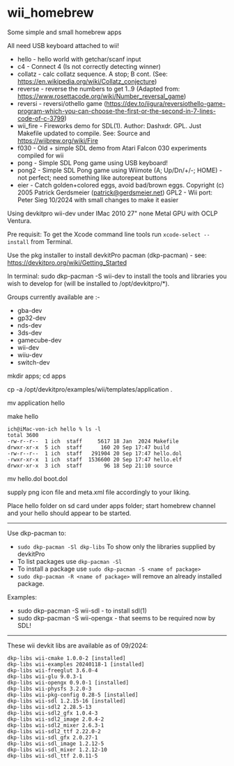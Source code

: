 # wii_homebrew
Some simple and small homebrew apps

All need USB keyboard attached to wii!

* hello - hello world with getchar/scanf input
* c4 - Connect 4 (Is not correctly detecting winner)
* collatz - calc collatz sequence. A stop; B cont. (See: https://en.wikipedia.org/wiki/Collatz_conjecture)
* reverse - reverse the numbers to get 1..9 (Adapted from: https://www.rosettacode.org/wiki/Number_reversal_game)
* reversi - reversi/othello game (https://dev.to/iigura/reversiothello-game-program-which-you-can-choose-the-first-or-the-second-in-7-lines-code-of-c-3799)
* wii_fire - Fireworks demo for SDL(1). Author: Dashxdr. GPL. Just Makefile updated to compile. See: Source and https://wiibrew.org/wiki/Fire
* f030 - Old + simple SDL demo from Atari Falcon 030 experiments compiled for wii
* pong - Simple SDL Pong game using USB keyboard!
* pong2 - Simple SDL Pong game using Wiimote (A; Up/Dn/+/-; HOME) - not perfect; need something like autorepeat buttons
* eier - Catch golden+colored eggs, avoid bad/brown eggs. Copyright (c) 2005 Patrick Gerdsmeier (patrick@gerdsmeier.net) GPL2 - Wii port: Peter Sieg 10/2024 with small changes to make it easier
  
Using devkitpro wii-dev under IMac 2010 27" none Metal GPU with OCLP Ventura.

Pre requisit: To get the Xcode command line tools run `xcode-select --install` from Terminal.

Use the pkg installer to install devkitPro pacman (dkp-pacman) - see: https://devkitpro.org/wiki/Getting_Started

In terminal: sudo dkp-pacman -S wii-dev to install the tools and libraries you wish to develop for (will be installed to /opt/devkitpro/*). 

Groups currently available are :-

*    gba-dev
*    gp32-dev
*    nds-dev
*    3ds-dev
*    gamecube-dev
*    wii-dev
*    wiiu-dev
*    switch-dev

mkdir apps; cd apps

cp -a /opt/devkitpro/examples/wii/templates/application .

mv application hello

make hello

```
ich@iMac-von-ich hello % ls -l
total 3600
-rw-r--r--  1 ich  staff     5617 18 Jan  2024 Makefile
drwxr-xr-x  5 ich  staff      160 20 Sep 17:47 build
-rw-r--r--  1 ich  staff   291904 20 Sep 17:47 hello.dol
-rwxr-xr-x  1 ich  staff  1536600 20 Sep 17:47 hello.elf
drwxr-xr-x  3 ich  staff       96 18 Sep 21:10 source
```

mv hello.dol boot.dol

supply png icon file and meta.xml file accordingly to your liking.

Place hello folder on sd card under apps folder; start homebrew channel and your hello should appear to be started.

---

Use dkp-pacman to:
* `sudo dkp-pacman -Sl dkp-libs` To show only the libraries supplied by devkitPro
* To list packages use `dkp-pacman -Sl`
* To install a package use `sudo dkp-pacman -S <name of package>`
* `sudo dkp-pacman -R <name of package>` will remove an already installed package.
  
Examples:

* sudo dkp-pacman -S wii-sdl - to install sdl(1)
* sudo dkp-pacman -S wii-opengx - that seems to be required now by SDL!

---
These wii devkit libs are available as of 09/2024:
```
dkp-libs wii-cmake 1.0.0-2 [installed]
dkp-libs wii-examples 20240118-1 [installed]
dkp-libs wii-freeglut 3.6.0-4
dkp-libs wii-glu 9.0.3-1
dkp-libs wii-opengx 0.9.0-1 [installed]
dkp-libs wii-physfs 3.2.0-3
dkp-libs wii-pkg-config 0.28-5 [installed]
dkp-libs wii-sdl 1.2.15-16 [installed]
dkp-libs wii-sdl2 2.28.5-13
dkp-libs wii-sdl2_gfx 1.0.4-3
dkp-libs wii-sdl2_image 2.0.4-2
dkp-libs wii-sdl2_mixer 2.6.3-1
dkp-libs wii-sdl2_ttf 2.22.0-2
dkp-libs wii-sdl_gfx 2.0.27-1
dkp-libs wii-sdl_image 1.2.12-5
dkp-libs wii-sdl_mixer 1.2.12-10
dkp-libs wii-sdl_ttf 2.0.11-5
```
